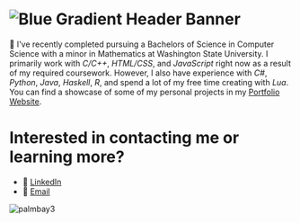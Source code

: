 # ![Blue Gradient Header Banner](https://github.com/Josh-Abbott/Josh-Abbott/assets/122472243/3fc21bf2-c93b-4efe-9664-ea8637d0f207)
👋 I've recently completed pursuing a Bachelors of Science in Computer Science with a minor in Mathematics at Washington State University.
I primarily work with _C/C++_, _HTML/CSS_, and _JavaScript_ right now as a result of my required coursework. However, I also have experience with _C#_, _Python_, _Java_, _Haskell_, _R_, and spend a lot of my free time creating with _Lua_.
You can find a showcase of some of my personal projects in my [Portfolio Website](https://josh-abbott.github.io).


# Interested in contacting me or learning more?
- 🔗 [LinkedIn](https://www.linkedin.com/in/josh-m-abbott/)
- 📧 [Email](mailto:abbott.m.josh@gmail.com)

![palmbay3](https://github.com/Josh-Abbott/Josh-Abbott/assets/122472243/238e8bb6-bad6-4196-a77f-4e1f6980b13c)
